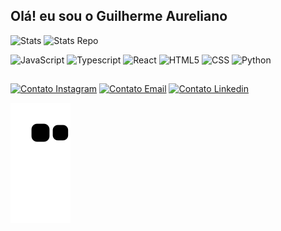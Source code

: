 ## Olá! eu sou o Guilherme Aureliano

![Stats](https://github-readme-stats.vercel.app/api?username=guilhermeaureliano&show_icons=true&theme=dark&include_all_commits=true&count_private=true)
![Stats Repo](https://github-readme-stats.vercel.app/api/top-langs/?username=guilhermeaureliano&layout=compact&langs_count=7&theme=dark)

![JavaScript](https://img.shields.io/badge/-JavaScript-333333?style=flat&logo=javascript)
![Typescript](https://img.shields.io/badge/-JavaScript-333333?style=flat&logo=typescript)
![React](https://img.shields.io/badge/-ReactJs-61DAFB?logo=react)
![HTML5](https://img.shields.io/badge/-HTML5-333333?style=flat&logo=HTML5)
![CSS](https://img.shields.io/badge/-CSS-333333?style=flat&logo=CSS3&logoColor=1572B6)
![Python](https://img.shields.io/badge/-Python-333333?style=flat&logo=python)
##
 
[![Contato Instagram](https://img.shields.io/badge/-Instagram-%23E4405F?style=for-the-badge&logo=instagram&logoColor=white)](https://instagram.com/guilhermeaureliano)
[![Contato Email](https://img.shields.io/badge/Gmail-D14836?style=for-the-badge&logo=gmail&logoColor=white)](mailto:guilherme.farias@ccc.ufcg.edu.br)
[![Contato Linkedin](https://img.shields.io/badge/-LinkedIn-%230077B5?style=for-the-badge&logo=linkedin&logoColor=white)](https://www.linkedin.com/in/guilherme-aureliano-5017661ba/)
 
![Snake animation](https://github.com/rafaballerini/rafaballerini/blob/output/github-contribution-grid-snake.svg)
 
